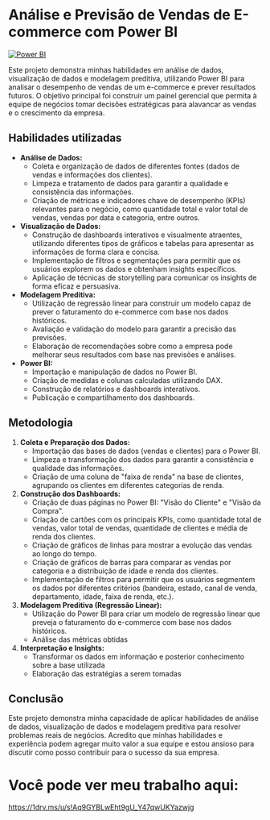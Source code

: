 # Análise e Previsão de Vendas de E-commerce com Power BI

[![Power BI](https://img.shields.io/badge/Power%20BI-F2C811?style=for-the-badge&logo=powerbi&logoColor=black)]()

Este projeto demonstra minhas habilidades em análise de dados, visualização de dados e modelagem preditiva, utilizando Power BI para analisar o desempenho de vendas de um e-commerce e prever resultados futuros. O objetivo principal foi construir um painel gerencial que permita à equipe de negócios tomar decisões estratégicas para alavancar as vendas e o crescimento da empresa.

## Habilidades utilizadas

*   **Análise de Dados:**
    *   Coleta e organização de dados de diferentes fontes (dados de vendas e informações dos clientes).
    *   Limpeza e tratamento de dados para garantir a qualidade e consistência das informações.
    *   Criação de métricas e indicadores chave de desempenho (KPIs) relevantes para o negócio, como quantidade total e valor total de vendas, vendas por data e categoria, entre outros.
*   **Visualização de Dados:**
    *   Construção de dashboards interativos e visualmente atraentes, utilizando diferentes tipos de gráficos e tabelas para apresentar as informações de forma clara e concisa.
    *   Implementação de filtros e segmentações para permitir que os usuários explorem os dados e obtenham insights específicos.
    *   Aplicação de técnicas de storytelling para comunicar os insights de forma eficaz e persuasiva.
*   **Modelagem Preditiva:**
    *   Utilização de regressão linear para construir um modelo capaz de prever o faturamento do e-commerce com base nos dados históricos.
    *   Avaliação e validação do modelo para garantir a precisão das previsões.
    *   Elaboração de recomendações sobre como a empresa pode melhorar seus resultados com base nas previsões e análises.
*   **Power BI:**
    *   Importação e manipulação de dados no Power BI.
    *   Criação de medidas e colunas calculadas utilizando DAX.
    *   Construção de relatórios e dashboards interativos.
    *   Publicação e compartilhamento dos dashboards.

## Metodologia

1.  **Coleta e Preparação dos Dados:**
    *   Importação das bases de dados (vendas e clientes) para o Power BI.
    *   Limpeza e transformação dos dados para garantir a consistência e qualidade das informações.
    *   Criação de uma coluna de "faixa de renda" na base de clientes, agrupando os clientes em diferentes categorias de renda.
2.  **Construção dos Dashboards:**
    *   Criação de duas páginas no Power BI: "Visão do Cliente" e "Visão da Compra".
    *   Criação de cartões com os principais KPIs, como quantidade total de vendas, valor total de vendas, quantidade de clientes e média de renda dos clientes.
    *   Criação de gráficos de linhas para mostrar a evolução das vendas ao longo do tempo.
    *   Criação de gráficos de barras para comparar as vendas por categoria e a distribuição de idade e renda dos clientes.
    *   Implementação de filtros para permitir que os usuários segmentem os dados por diferentes critérios (bandeira, estado, canal de venda, departamento, idade, faixa de renda, etc.).
3.  **Modelagem Preditiva (Regressão Linear):**
    *   Utilização do Power BI para criar um modelo de regressão linear que preveja o faturamento do e-commerce com base nos dados históricos.
    *   Análise das métricas obtidas
4.  **Interpretação e Insights:**
    *   Transformar os dados em informação e posterior conhecimento sobre a base utilizada
    *   Elaboração das estratégias a serem tomadas

## Conclusão

Este projeto demonstra minha capacidade de aplicar habilidades de análise de dados, visualização de dados e modelagem preditiva para resolver problemas reais de negócios. Acredito que minhas habilidades e experiência podem agregar muito valor a sua equipe e estou ansioso para discutir como posso contribuir para o sucesso da sua empresa.

# Você pode ver meu trabalho aqui: 
https://1drv.ms/u/s!Aq9GYBLwEht9gU_Y47qwUKYazwjg
